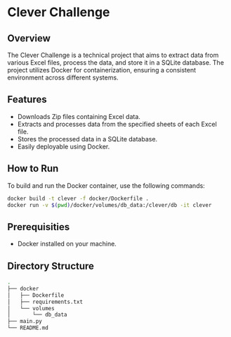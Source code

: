 # Clever Challenge

## Overview
The Clever Challenge is a technical project that aims to extract data from various Excel files, process the data, and store it in a SQLite database. The project utilizes Docker for containerization, ensuring a consistent environment across different systems.

## Features
- Downloads Zip files containing Excel data.
- Extracts and processes data from the specified sheets of each Excel file.
- Stores the processed data in a SQLite database.
- Easily deployable using Docker.

## How to Run
To build and run the Docker container, use the following commands:

```bash
docker build -t clever -f docker/Dockerfile .
docker run -v $(pwd)/docker/volumes/db_data:/clever/db -it clever
```

## Prerequisities
- Docker installed on your machine.

## Directory Structure
```bash
.
├── docker
│   ├── Dockerfile
│   ├── requirements.txt
│   └── volumes
│       └── db_data
├── main.py
└── README.md
```